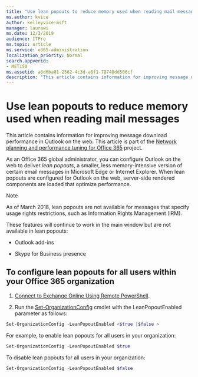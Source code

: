 ```yaml
---
title: "Use lean popouts to reduce memory used when reading mail messages"
ms.author: kvice
author: kelleyvice-msft
manager: laurawi
ms.date: 12/3/2019
audience: ITPro
ms.topic: article
ms.service: o365-administration
localization_priority: Normal
search.appverid:
- MET150
ms.assetid: a6d6ba01-2562-4c3d-a8f1-78748dd506cf
description: "This article contains information for improving message download performance in Outlook on the web."
---
```


# Use lean popouts to reduce memory used when reading mail messages

This article contains information for improving message download performance in Outlook on the web. This article is part of the [Network planning and performance tuning for Office 365](https://aka.ms/tune) project.
  
As an Office 365 global administrator, you can configure Outlook on the web to deliver _lean popouts_, a smaller, less memory-intensive version of certain email messages in Microsoft Edge or Internet Explorer. When lean popouts are configured for Outlook on the web, server-side rendered components are loaded that optimize performance.
  
> [!NOTE]
> As of March 2018, lean popouts are not available for messages that specify usage rights restrictions, such as Information Rights Management (IRM).
  
These features will continue to work in the main window but are not available in lean popouts:
  
- Outlook add-ins
  
- Skype for Business presence
  
## To configure lean popouts for all users within your Office 365 organization
  
1. [Connect to Exchange Online Using Remote PowerShell](https://technet.microsoft.com/library/jj984289%28v=exchg.150%29.aspx ).
  
2. Run the [Set-OrganizationConfig](https://technet.microsoft.com/library/aa997443%28v=exchg.160%29.aspx) cmdlet with the LeanPopoutEnabled parameter as follows:

  ```powershell
  Set-OrganizationConfig -LeanPopoutEnabled <$true |$false >
  ```

  For example, to enable lean popouts for all users in your organization:
  
  ```powershell
  Set-OrganizationConfig -LeanPopoutEnabled $true
  ```

  To disable lean popouts for all users in your organization:

  ```powershell
  Set-OrganizationConfig -LeanPopoutEnabled $false
  ```
